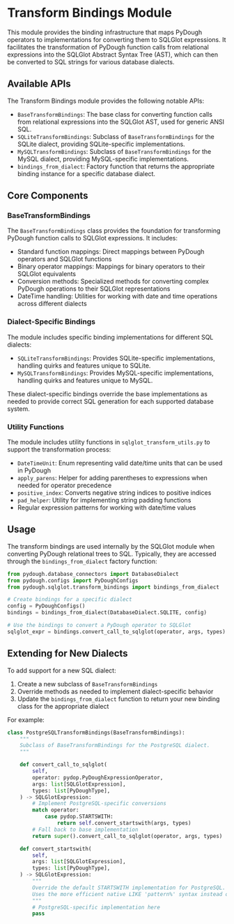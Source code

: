 # Transform Bindings Module

This module provides the binding infrastructure that maps PyDough operators to implementations for converting them to SQLGlot expressions. It facilitates the transformation of PyDough function calls from relational expressions into the SQLGlot Abstract Syntax Tree (AST), which can then be converted to SQL strings for various database dialects.

## Available APIs

The Transform Bindings module provides the following notable APIs:

- `BaseTransformBindings`: The base class for converting function calls from relational expressions into the SQLGlot AST, used for generic ANSI SQL.
- `SQLiteTransformBindings`: Subclass of `BaseTransformBindings` for the SQLite dialect, providing SQLite-specific implementations.
- `MySQLTransformBindings`: Subclass of `BaseTransformBindings` for the MySQL dialect, providing MySQL-specific implementations.
- `bindings_from_dialect`: Factory function that returns the appropriate binding instance for a specific database dialect.

## Core Components

### BaseTransformBindings

The `BaseTransformBindings` class provides the foundation for transforming PyDough function calls to SQLGlot expressions. It includes:

- Standard function mappings: Direct mappings between PyDough operators and SQLGlot functions
- Binary operator mappings: Mappings for binary operators to their SQLGlot equivalents
- Conversion methods: Specialized methods for converting complex PyDough operations to their SQLGlot representations
- DateTime handling: Utilities for working with date and time operations across different dialects

### Dialect-Specific Bindings

The module includes specific binding implementations for different SQL dialects:

- `SQLiteTransformBindings`: Provides SQLite-specific implementations, handling quirks and features unique to SQLite.
- `MySQLTransformBindings`: Provides MySQL-specific implementations, handling quirks and features unique to MySQL.

These dialect-specific bindings override the base implementations as needed to provide correct SQL generation for each supported database system.

### Utility Functions

The module includes utility functions in `sqlglot_transform_utils.py` to support the transformation process:

- `DateTimeUnit`: Enum representing valid date/time units that can be used in PyDough
- `apply_parens`: Helper for adding parentheses to expressions when needed for operator precedence
- `positive_index`: Converts negative string indices to positive indices
- `pad_helper`: Utility for implementing string padding functions
- Regular expression patterns for working with date/time values

## Usage

The transform bindings are used internally by the SQLGlot module when converting PyDough relational trees to SQL. Typically, they are accessed through the `bindings_from_dialect` factory function:

```python
from pydough.database_connectors import DatabaseDialect
from pydough.configs import PyDoughConfigs
from pydough.sqlglot.transform_bindings import bindings_from_dialect

# Create bindings for a specific dialect
config = PyDoughConfigs()
bindings = bindings_from_dialect(DatabaseDialect.SQLITE, config)

# Use the bindings to convert a PyDough operator to SQLGlot
sqlglot_expr = bindings.convert_call_to_sqlglot(operator, args, types)
```

## Extending for New Dialects

To add support for a new SQL dialect:

1. Create a new subclass of `BaseTransformBindings`
2. Override methods as needed to implement dialect-specific behavior
3. Update the `bindings_from_dialect` function to return your new binding class for the appropriate dialect

For example:

```python
class PostgreSQLTransformBindings(BaseTransformBindings):
    """
    Subclass of BaseTransformBindings for the PostgreSQL dialect.
    """

    def convert_call_to_sqlglot(
        self,
        operator: pydop.PyDoughExpressionOperator,
        args: list[SQLGlotExpression],
        types: list[PyDoughType],
    ) -> SQLGlotExpression:
        # Implement PostgreSQL-specific conversions
        match operator:
            case pydop.STARTSWITH:
                return self.convert_startswith(args, types)
        # Fall back to base implementation
        return super().convert_call_to_sqlglot(operator, args, types)

    def convert_startswith(
        self,
        args: list[SQLGlotExpression],
        types: list[PyDoughType],
    ) -> SQLGlotExpression:
        """
        Override the default STARTSWITH implementation for PostgreSQL.
        Uses the more efficient native LIKE 'pattern%' syntax instead of POSITION.
        """
        # PostgreSQL-specific implementation here
        pass
```
